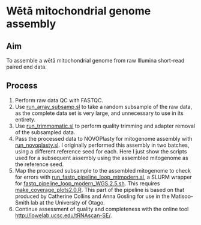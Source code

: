 # Wētā mitochondrial genome assembly

## Aim 
To assemble a wētā mitochondrial genome from raw Illumina short-read paired end data.

## Process

1. Perform raw data QC with FASTQC.  
2. Use [run_array_subsamp.sl](https://github.com/natforsdick/Weta_mtDNA_assembly/blob/main/run_array_subsamp.sl) to take a random subsample of the raw data, as the complete data set is very large, and unnecessary to use in its entirety.
3. Use [run_trimmomatic.sl](https://github.com/natforsdick/Weta_mtDNA_assembly/blob/main/run_trimmomatic.sl) to perform quality trimming and adapter removal of the subsampled data.
4. Pass the processed data to NOVOPlasty for mitogenome assembly with [run_novoplasty.sl](https://github.com/natforsdick/Weta_mtDNA_assembly/blob/main/run_NOVOplasty.sl). I originally performed this assembly in two batches, using a different reference seed for each. Here I just show the scripts used for a subsequent assembly using the assembled mitogenome as the reference seed.
5. Map the processed subsample to the assembled mitogenome to check for errors with [run_fastq_pipeline_loop_mtmodern.sl](https://github.com/natforsdick/Weta_mtDNA_assembly/blob/main/run_fastq_pipeline_loop_mtmodern.sl), a SLURM wrapper for [fastq_pipeline_loop_modern_WGS.2.5.sh](https://github.com/natforsdick/Weta_mtDNA_assembly/blob/main/fastq_pipeline_loop_modern_WGS.2.5.sh). This requires [make_coverage_plots2.0.R](https://github.com/natforsdick/Weta_mtDNA_assembly/blob/main/make_coverage_plots2.0.R). This part of the pipeline is based on that produced by Catherine Collins and Anna Gosling for use in the Matisoo-Smith lab at the University of Otago. 
6. Continue assessment of quality and completeness with the online tool http://lowelab.ucsc.edu/tRNAscan-SE/.
